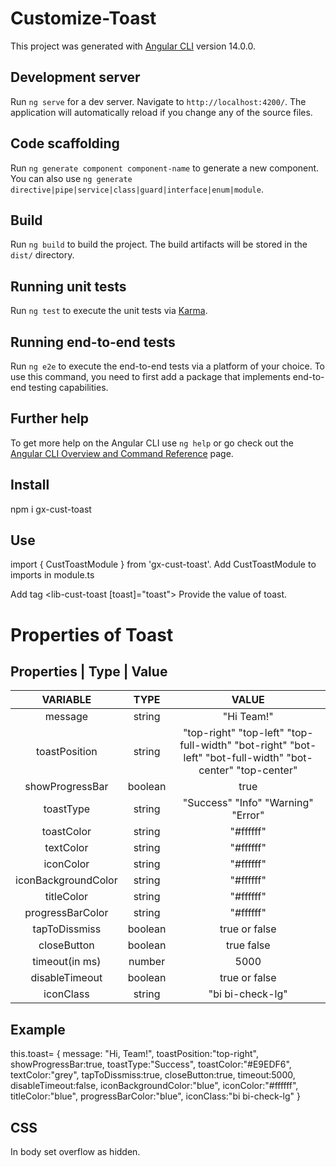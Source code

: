 # Customize-Toast

This project was generated with [Angular CLI](https://github.com/angular/angular-cli) version 14.0.0.

## Development server

Run `ng serve` for a dev server. Navigate to `http://localhost:4200/`. The application will automatically reload if you change any of the source files.

## Code scaffolding

Run `ng generate component component-name` to generate a new component. You can also use `ng generate directive|pipe|service|class|guard|interface|enum|module`.

## Build

Run `ng build` to build the project. The build artifacts will be stored in the `dist/` directory.

## Running unit tests

Run `ng test` to execute the unit tests via [Karma](https://karma-runner.github.io).

## Running end-to-end tests

Run `ng e2e` to execute the end-to-end tests via a platform of your choice. To use this command, you need to first add a package that implements end-to-end testing capabilities.

## Further help

To get more help on the Angular CLI use `ng help` or go check out the [Angular CLI Overview and Command Reference](https://angular.io/cli) page.

## Install
npm i gx-cust-toast

## Use 
import { CustToastModule } from 'gx-cust-toast'.
Add CustToastModule to imports in module.ts

Add tag <lib-cust-toast [toast]="toast"></lib-cust-toast>
Provide the value of toast.

# Properties of Toast 
## Properties | Type | Value

| VARIABLE       |      TYPE         |      VALUE     |
| :-------:      |   :-------:       |  :-------:     |
|   message      |      string       |     "Hi Team!" |
| toastPosition  |     string        | "top-right" "top-left"  "top-full-width"  "bot-right"  "bot-left"  "bot-full-width"  "bot-center" "top-center"|
| showProgressBar|     boolean       |   true | false |
| toastType      |     string        |"Success" "Info" "Warning" "Error"|
| toastColor     |     string        | "#ffffff" |
| textColor      |     string        |  "#ffffff" |
| iconColor      |     string        | "#ffffff"|
| iconBackgroundColor | string | "#ffffff"|
| titleColor | string | "#ffffff" |
| progressBarColor | string | "#ffffff" |
| tapToDissmiss | boolean | true or false |
| closeButton | boolean | true  false |
| timeout(in ms) | number | 5000 |
| disableTimeout | boolean | true or false |
| iconClass | string | "bi bi-check-lg" |
 
 
## Example 
this.toast= {
      message: "Hi, Team!",
      toastPosition:"top-right",
      showProgressBar:true,
      toastType:"Success",
      toastColor:"#E9EDF6",
      textColor:"grey",
      tapToDissmiss:true,
      closeButton:true,
      timeout:5000,
      disableTimeout:false,
      iconBackgroundColor:"blue",
      iconColor:"#ffffff",
      titleColor:"blue",
      progressBarColor:"blue",
      iconClass:"bi bi-check-lg"
    }
    
## CSS
In body set overflow as hidden.
